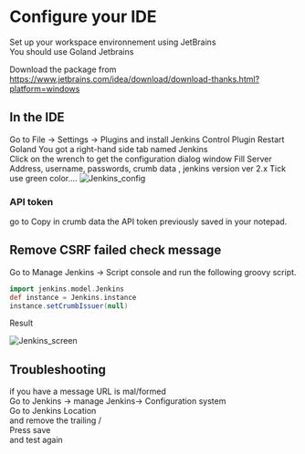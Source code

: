# Configure your IDE 
Set up your workspace environnement using JetBrains      
You should use Goland Jetbrains   

Download the package from   
https://www.jetbrains.com/idea/download/download-thanks.html?platform=windows

## In the IDE 
Go to File -> Settings  -> Plugins 
and install Jenkins Control Plugin 
Restart Goland 
You got a right-hand side tab named Jenkins   
Click on the wrench to get the configuration dialog window
Fill Server Address, username, passwords, crumb data , jenkins version ver 2.x
Tick use green color....
![Jenkins_config](screenshots/jenkins_config_plugin.png)
### API token  
go to 
Copy in crumb data the API token previously saved in your notepad. 

## Remove CSRF failed check message
Go to Manage Jenkins -> Script console and run the following groovy script.
```groovy
import jenkins.model.Jenkins
def instance = Jenkins.instance
instance.setCrumbIssuer(null)
```
Result  

![Jenkins_screen](screenshots/jenkins_intellij_screen.png)

## Troubleshooting   
if you have a message URL is mal/formed   
Go to Jenkins -> manage Jenkins-> Configuration system  
Go to Jenkins Location   
and remove the trailing /   
Press save  
and test again 